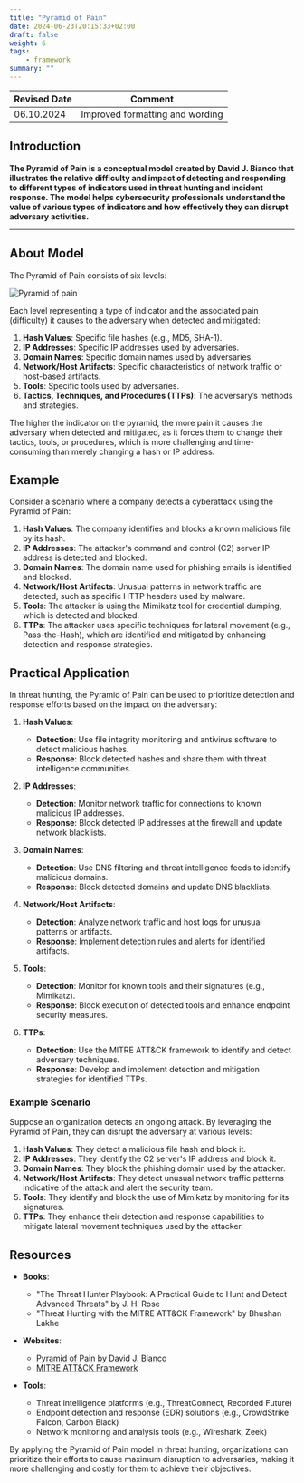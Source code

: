 ```yaml
---
title: "Pyramid of Pain"
date: 2024-06-23T20:15:33+02:00
draft: false
weight: 6
tags:
    - framework
summary: ""
---
```


| Revised Date | Comment |
| ------------ | ------- |
| 06.10.2024   | Improved formatting and wording | 

## Introduction

**The Pyramid of Pain is a conceptual model created by David J. Bianco that illustrates the relative difficulty and impact of detecting and responding to different types of indicators used in threat hunting and incident response. The model helps cybersecurity professionals understand the value of various types of indicators and how effectively they can disrupt adversary activities.**

---

## About Model

The Pyramid of Pain consists of six levels:

![Pyramid of pain](/images/Pyramid-of-Pain-v2.png)

Each level representing a type of indicator and the associated pain (difficulty) it causes to the adversary when detected and mitigated:

1. **Hash Values**: Specific file hashes (e.g., MD5, SHA-1).
2. **IP Addresses**: Specific IP addresses used by adversaries.
3. **Domain Names**: Specific domain names used by adversaries.
4. **Network/Host Artifacts**: Specific characteristics of network traffic or host-based artifacts.
5. **Tools**: Specific tools used by adversaries.
6. **Tactics, Techniques, and Procedures (TTPs)**: The adversary’s methods and strategies.

The higher the indicator on the pyramid, the more pain it causes the adversary when detected and mitigated, as it forces them to change their tactics, tools, or procedures, which is more challenging and time-consuming than merely changing a hash or IP address.

## Example

Consider a scenario where a company detects a cyberattack using the Pyramid of Pain:

1. **Hash Values**: The company identifies and blocks a known malicious file by its hash.
2. **IP Addresses**: The attacker's command and control (C2) server IP address is detected and blocked.
3. **Domain Names**: The domain name used for phishing emails is identified and blocked.
4. **Network/Host Artifacts**: Unusual patterns in network traffic are detected, such as specific HTTP headers used by malware.
5. **Tools**: The attacker is using the Mimikatz tool for credential dumping, which is detected and blocked.
6. **TTPs**: The attacker uses specific techniques for lateral movement (e.g., Pass-the-Hash), which are identified and mitigated by enhancing detection and response strategies.

## Practical Application

In threat hunting, the Pyramid of Pain can be used to prioritize detection and response efforts based on the impact on the adversary:

1. **Hash Values**:
   - **Detection**: Use file integrity monitoring and antivirus software to detect malicious hashes.
   - **Response**: Block detected hashes and share them with threat intelligence communities.

2. **IP Addresses**:
   - **Detection**: Monitor network traffic for connections to known malicious IP addresses.
   - **Response**: Block detected IP addresses at the firewall and update network blacklists.

3. **Domain Names**:
   - **Detection**: Use DNS filtering and threat intelligence feeds to identify malicious domains.
   - **Response**: Block detected domains and update DNS blacklists.

4. **Network/Host Artifacts**:
   - **Detection**: Analyze network traffic and host logs for unusual patterns or artifacts.
   - **Response**: Implement detection rules and alerts for identified artifacts.

5. **Tools**:
   - **Detection**: Monitor for known tools and their signatures (e.g., Mimikatz).
   - **Response**: Block execution of detected tools and enhance endpoint security measures.

6. **TTPs**:
   - **Detection**: Use the MITRE ATT&CK framework to identify and detect adversary techniques.
   - **Response**: Develop and implement detection and mitigation strategies for identified TTPs.

### Example Scenario

Suppose an organization detects an ongoing attack. By leveraging the Pyramid of Pain, they can disrupt the adversary at various levels:

1. **Hash Values**: They detect a malicious file hash and block it.
2. **IP Addresses**: They identify the C2 server's IP address and block it.
3. **Domain Names**: They block the phishing domain used by the attacker.
4. **Network/Host Artifacts**: They detect unusual network traffic patterns indicative of the attack and alert the security team.
5. **Tools**: They identify and block the use of Mimikatz by monitoring for its signatures.
6. **TTPs**: They enhance their detection and response capabilities to mitigate lateral movement techniques used by the attacker.

## Resources

- **Books**:
  - "The Threat Hunter Playbook: A Practical Guide to Hunt and Detect Advanced Threats" by J. H. Rose
  - "Threat Hunting with the MITRE ATT&CK Framework" by Bhushan Lakhe

- **Websites**:
  - [Pyramid of Pain by David J. Bianco](https://detect-respond.blogspot.com/2013/03/the-pyramid-of-pain.html)
  - [MITRE ATT&CK Framework](https://attack.mitre.org/)

- **Tools**:
  - Threat intelligence platforms (e.g., ThreatConnect, Recorded Future)
  - Endpoint detection and response (EDR) solutions (e.g., CrowdStrike Falcon, Carbon Black)
  - Network monitoring and analysis tools (e.g., Wireshark, Zeek)

By applying the Pyramid of Pain model in threat hunting, organizations can prioritize their efforts to cause maximum disruption to adversaries, making it more challenging and costly for them to achieve their objectives.
